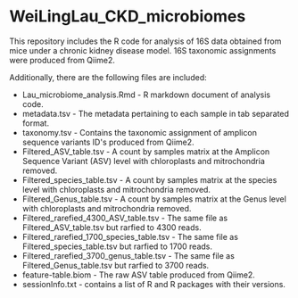 # WeiLingLau_CKD_microbiomes

This repository includes the R code for analysis of 16S data obtained from mice under a chronic kidney disease model.
16S taxonomic assignments were produced from Qiime2.

Additionally, there are the following files are included:
* Lau_microbiome_analysis.Rmd - R markdown document of analysis code.
* metadata.tsv - The metadata pertaining to each sample in tab separated format.
* taxonomy.tsv - Contains the taxonomic assignment of amplicon sequence variants ID's produced from Qiime2.
* Filtered_ASV_table.tsv - A count by samples matrix at the Amplicon Sequence Variant (ASV) level with chloroplasts and mitrochondria removed.
* Filtered_species_table.tsv - A count by samples matrix at the species level with chloroplasts and mitrochondria removed.
* Filtered_Genus_table.tsv - A count by samples matrix at the Genus level with chloroplasts and mitrochondria removed.
* Filtered_rarefied_4300_ASV_table.tsv - The same file as Filtered_ASV_table.tsv but rarfied to 4300 reads.
* Filtered_rarefied_1700_species_table.tsv - The same file as Filtered_species_table.tsv but rarfied to 1700 reads.
* Filtered_rarefied_3700_genus_table.tsv - The same file as Filtered_Genus_table.tsv but rarfied to 3700 reads.
* feature-table.biom - The raw ASV table produced from Qiime2.  
* sessionInfo.txt - contains a list of R and R packages with their versions.  

